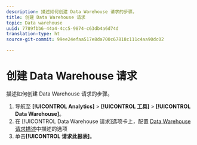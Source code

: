 ```yaml
---
description: 描述如何创建 Data Warehouse 请求的步骤。
title: 创建 Data Warehouse 请求
topic: Data warehouse
uuid: 7789fbb6-44a4-4cc5-9874-c63db4a6d74d
translation-type: ht
source-git-commit: 99ee24efaa517e8da700c67818c111c4aa90dc02

---
```



# 创建 Data Warehouse 请求

描述如何创建 Data Warehouse 请求的步骤。

1. 导航至 **[!UICONTROL Analytics]** > **[!UICONTROL 工具]** > **[!UICONTROL Data Warehouse]**。
1. 在 [!UICONTROL Data Warehouse 请求]选项卡上，配置 [Data Warehouse 请求描述](/help/export/data-warehouse/data-warehouse.md#section_F21C78ED36884C389C852E876AF5CDE8)中描述的选项
1. 单击&#x200B;**[!UICONTROL 请求此报表]**。
